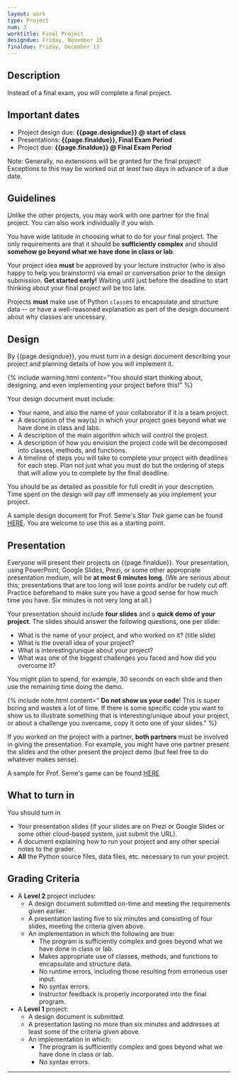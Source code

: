 ```yaml
---
layout: work
type: Project
num: 3
worktitle: Final Project
designdue: Friday, November 15
finaldue: Friday, December 13
---
```


## Description

Instead of a final exam, you will complete a final project.

Important dates
---------------

-   Project design due: **{{page.designdue}} @ start of class**
-   Presentations: **{{page.finaldue}}, Final Exam Period**
-   Project due: **{{page.finaldue}} @ Final Exam Period**

Note: Generally, no extensions will be granted for the final project! Exceptions to this may be worked out *at least* two days in advance of a due date.

Guidelines
----------

Unlike the other projects, you may work with one partner for the final
project. You can also work individually if you wish.

You have wide latitude in choosing what to do for your final project.
The only requirements are that it should be **sufficiently complex** and
should **somehow go beyond what we have done in class or lab**.

Your project
idea **must** be approved by your lecture instructor (who is also happy
to help you brainstorm) via email or conversation prior to the design submission.
**Get started early!** Waiting until just before
the deadline to start thinking about your final project will be too
late.

Projects **must** make use of Python `class`es to encapsulate and
structure data -- or have a well-reasoned explanation as part of the design document about why classes are uncessary.

Design
------

By {{page.designdue}}, you must turn in a design document describing
your project and planning details of how you will implement it.

{% include warning.html content="You should start thinking about, designing, and even
implementing your project before this!" %}

Your design document must include:

-   Your name, and also the name of your collaborator if it is a team project.
-   A description of the way(s) in which your project goes beyond what
    we have done in class and labs.
-   A description of the main algorithm which will control the project.
-   A description of how you envision the project code will be
    decomposed into classes, methods, and functions.
-   A timeline of steps you will take to complete your project with
    deadlines for each step. Plan not just what you must do but the
    ordering of steps that will allow you to complete by the final
    deadline.

You should be as detailed as possible for full credit in your
description. Time spent on the design will pay off immensely as you
implement your project.

A sample design document for Prof. Seme's *Star Trek* game can be
found
[HERE](https://hendrix-my.sharepoint.com/:w:/g/personal/seme_hendrix_edu/EaY-fc3O7LRHi8WH1e9I3g4BEB2ZBM-df1IQjxfkJMq-FA?e=XuP2ej). You
are welcome to use this as a starting point.

Presentation
------------

Everyone will present their projects on {{page.finaldue}}.
Your presentation, using PowerPoint, Google Slides, Prezi, or some
other appropriate presentation medium, will be **at most 6 minutes
long**. (We are serious about this; presentations that are too long will
lose points and/or be rudely cut off. Practice beforehand to make sure
you have a good sense for how much time you have. Six minutes is not
very long at all.)

Your presentation should include **four slides** and a **quick demo of your project**.
The slides should answer the following questions, one per
slide:
-   What is the name of your project, and who worked on it? (title slide)
-   What is the overall idea of your project?
-   What is interesting/unique about your project?
-   What was one of the biggest challenges you faced and how did you
    overcome it?

You might plan to spend, for example, 30 seconds on each slide and then
use the remaining time doing the demo.

{% include note.html content=" **Do not show us your code**! This is super boring and wastes a lot of
time. If there is some specific code you want to show us to illustrate
something that is interesting/unique about your project, or about a
challenge you overcame, copy it onto one of your slides." %}

If you worked on the project with a partner, **both partners** must be
involved in giving the presentation. For example, you might have one
partner present the slides and the other present the project demo (but
feel free to do whatever makes sense).

A sample for Prof. Seme's game can be found [HERE](https://hendrix-my.sharepoint.com/:p:/g/personal/seme_hendrix_edu/EUL8Yei2NfVGi_-3Rg7HVoEBefTxO8s_OOdMYAHYITGOpg?e=E0hu5x)

What to turn in
---------------

You should turn in

-   Your presentation slides (if your slides are on Prezi or Google
    Slides or some other cloud-based system, just submit the URL).
-   A document explaining how to run your project and any other special
    notes to the grader.
-   **All** the Python source files, data files, etc. necessary to run
    your project.

## Grading Criteria
* A **Level 2** project includes:
  * A design document submitted on-time and meeting the requirements given earlier.
  * A presentation lasting five to six minutes and consisting of four slides,
    meeting the criteria given above.
  * An implementation in which the following are true:
    * The program is sufficiently complex and goes beyond what we have
	  done in class or lab.
	* Makes appropriate use of classes, methods, and functions
	  to encapsulate and structure data.
	* No runtime errors, including those resulting from erroneous user input.
	* No syntax errors.
	* Instructor feedback is properly incorporated into the final program.
* A **Level 1** project:
  * A design document is submitted.
  * A presentation lasting no more than six minutes and addresses at least
    some of the criteria given above.
  * An implementation in which:
    * The program is sufficiently complex and goes beyond what we have
	  done in class or lab.
	* No syntax errors.

<!-- Of course, the [Python style guide]({{site.baseurl}}/python_style_guide.html) and -->
<!-- [style checker]({{site.baseurl}}/python_style_guide.html) still apply! -->

------------------------------------------------------------------------

